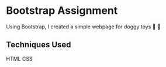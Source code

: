 # Bootstrap Assignment

Using Bootstrap, I created a simple webpage for doggy toys :dog: :tada:

## Techniques Used

HTML
CSS
